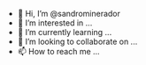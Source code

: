 - 👋 Hi, I’m @sandrominerador
- 👀 I’m interested in ...
- 🌱 I’m currently learning ...
- 💞️ I’m looking to collaborate on ...
- 📫 How to reach me ...

<!---
sandrominerador/sandrominerador is a ✨ special ✨ repository because its `README.md` (this file) appears on your GitHub profile.
You can click the Preview link to take a look at your changes.
--->
